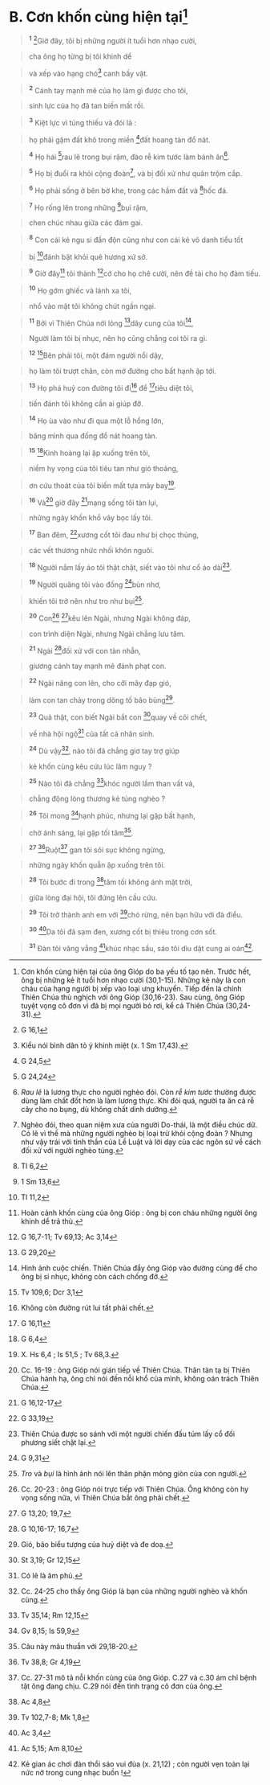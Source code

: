 # B. Cơn khốn cùng hiện tại[^1-1177c7fd-9366-4ec4-9440-492125e727f6]

> <sup><b>1</b></sup> [^1@-1177c7fd-9366-4ec4-9440-492125e727f6]Giờ đây, tôi bị những người ít tuổi hơn nhạo cười,
>


> cha ông họ từng bị tôi khinh dể
>


> và xếp vào hạng chó[^2-1177c7fd-9366-4ec4-9440-492125e727f6] canh bầy vật.
>


> <sup><b>2</b></sup> Cánh tay mạnh mẽ của họ làm gì được cho tôi,
>


> sinh lực của họ đã tan biến mất rồi.
>


> <sup><b>3</b></sup> Kiệt lực vì túng thiếu và đói lả :
>


> họ phải gặm đất khô trong miền [^2@-1177c7fd-9366-4ec4-9440-492125e727f6]đất hoang tàn đổ nát.
>


> <sup><b>4</b></sup> Họ hái [^3@-1177c7fd-9366-4ec4-9440-492125e727f6]rau lê trong bụi rậm, đào rễ kim tước làm bánh ăn[^3-1177c7fd-9366-4ec4-9440-492125e727f6].
>


> <sup><b>5</b></sup> Họ bị đuổi ra khỏi cộng đoàn[^4-1177c7fd-9366-4ec4-9440-492125e727f6], và bị đối xử như quân trộm cắp.
>


> <sup><b>6</b></sup> Họ phải sống ở bên bờ khe, trong các hầm đất và [^4@-1177c7fd-9366-4ec4-9440-492125e727f6]hốc đá.
>


> <sup><b>7</b></sup> Họ rống lên trong những [^5@-1177c7fd-9366-4ec4-9440-492125e727f6]bụi rậm,
>


> chen chúc nhau giữa các đám gai.
>


> <sup><b>8</b></sup> Con cái kẻ ngu si đần độn cũng như con cái kẻ vô danh tiểu tốt
>


> bị [^6@-1177c7fd-9366-4ec4-9440-492125e727f6]đánh bật khỏi quê hương xứ sở.
>


> <sup><b>9</b></sup> Giờ đây[^5-1177c7fd-9366-4ec4-9440-492125e727f6] tôi thành [^7@-1177c7fd-9366-4ec4-9440-492125e727f6]cớ cho họ chê cười, nên đề tài cho họ đàm tiếu.
>


> <sup><b>10</b></sup> Họ gớm ghiếc và lánh xa tôi,
>


> nhổ vào mặt tôi không chút ngần ngại.
>


> <sup><b>11</b></sup> Bởi vì Thiên Chúa nới lỏng [^8@-1177c7fd-9366-4ec4-9440-492125e727f6]dây cung của tôi[^6-1177c7fd-9366-4ec4-9440-492125e727f6],
>


> Người làm tôi bị nhục, nên họ cũng chẳng coi tôi ra gì.
>


> <sup><b>12</b></sup> [^9@-1177c7fd-9366-4ec4-9440-492125e727f6]Bên phải tôi, một đám người nổi dậy,
>


> họ làm tôi trượt chân, còn mở đường cho bất hạnh ập tới.
>


> <sup><b>13</b></sup> Họ phá huỷ con đường tôi đi[^7-1177c7fd-9366-4ec4-9440-492125e727f6] để [^10@-1177c7fd-9366-4ec4-9440-492125e727f6]tiêu diệt tôi,
>


> tiến đánh tôi không cần ai giúp đỡ.
>


> <sup><b>14</b></sup> Họ ùa vào như đi qua một lỗ hổng lớn,
>


> băng mình qua đống đổ nát hoang tàn.
>


> <sup><b>15</b></sup> [^11@-1177c7fd-9366-4ec4-9440-492125e727f6]Kinh hoàng lại ập xuống trên tôi,
>


> niềm hy vọng của tôi tiêu tan như gió thoảng,
>


> ơn cứu thoát của tôi biến mất tựa mây bay[^8-1177c7fd-9366-4ec4-9440-492125e727f6].
>


> <sup><b>16</b></sup> Và[^9-1177c7fd-9366-4ec4-9440-492125e727f6] giờ đây [^12@-1177c7fd-9366-4ec4-9440-492125e727f6]mạng sống tôi tàn lụi,
>


> những ngày khốn khổ vây bọc lấy tôi.
>


> <sup><b>17</b></sup> Ban đêm, [^13@-1177c7fd-9366-4ec4-9440-492125e727f6]xương cốt tôi đau như bị chọc thủng,
>


> các vết thương nhức nhối khôn nguôi.
>


> <sup><b>18</b></sup> Người nắm lấy áo tôi thật chặt, siết vào tôi như cổ áo dài[^10-1177c7fd-9366-4ec4-9440-492125e727f6].
>


> <sup><b>19</b></sup> Người quăng tôi vào đống [^14@-1177c7fd-9366-4ec4-9440-492125e727f6]bùn nhơ,
>


> khiến tôi trở nên như tro như bụi[^11-1177c7fd-9366-4ec4-9440-492125e727f6].
>


> <sup><b>20</b></sup> Con[^12-1177c7fd-9366-4ec4-9440-492125e727f6] [^15@-1177c7fd-9366-4ec4-9440-492125e727f6]kêu lên Ngài, nhưng Ngài không đáp,
>


> con trình diện Ngài, nhưng Ngài chẳng lưu tâm.
>


> <sup><b>21</b></sup> Ngài [^16@-1177c7fd-9366-4ec4-9440-492125e727f6]đối xử với con tàn nhẫn,
>


> giương cánh tay mạnh mẽ đánh phạt con.
>


> <sup><b>22</b></sup> Ngài nâng con lên, cho cỡi mây đạp gió,
>


> làm con tan chảy trong dông tố bão bùng[^13-1177c7fd-9366-4ec4-9440-492125e727f6].
>


> <sup><b>23</b></sup> Quả thật, con biết Ngài bắt con [^17@-1177c7fd-9366-4ec4-9440-492125e727f6]quay về cõi chết,
>


> về nhà hội ngộ[^14-1177c7fd-9366-4ec4-9440-492125e727f6] của tất cả nhân sinh.
>


> <sup><b>24</b></sup> Dù vậy[^15-1177c7fd-9366-4ec4-9440-492125e727f6], nào tôi đã chẳng giơ tay trợ giúp
>


> kẻ khốn cùng kêu cứu lúc lâm nguy ?
>


> <sup><b>25</b></sup> Nào tôi đã chẳng [^18@-1177c7fd-9366-4ec4-9440-492125e727f6]khóc người lầm than vất vả,
>


> chẳng động lòng thương kẻ túng nghèo ?
>


> <sup><b>26</b></sup> Tôi mong [^19@-1177c7fd-9366-4ec4-9440-492125e727f6]hạnh phúc, nhưng lại gặp bất hạnh,
>


> chờ ánh sáng, lại gặp tối tăm[^16-1177c7fd-9366-4ec4-9440-492125e727f6].
>


> <sup><b>27</b></sup> [^20@-1177c7fd-9366-4ec4-9440-492125e727f6]Ruột[^17-1177c7fd-9366-4ec4-9440-492125e727f6] gan tôi sôi sục không ngừng,
>


> những ngày khốn quẫn ập xuống trên tôi.
>


> <sup><b>28</b></sup> Tôi bước đi trong [^21@-1177c7fd-9366-4ec4-9440-492125e727f6]tăm tối không ánh mặt trời,
>


> giữa lòng đại hội, tôi đứng lên cầu cứu.
>


> <sup><b>29</b></sup> Tôi trở thành anh em với [^22@-1177c7fd-9366-4ec4-9440-492125e727f6]chó rừng, nên bạn hữu với đà điểu.
>


> <sup><b>30</b></sup> [^23@-1177c7fd-9366-4ec4-9440-492125e727f6]Da tôi đã sạm đen, xương cốt bị thiêu trong cơn sốt.
>


> <sup><b>31</b></sup> Đàn tôi văng vẳng [^24@-1177c7fd-9366-4ec4-9440-492125e727f6]khúc nhạc sầu, sáo tôi dìu dặt cung ai oán[^18-1177c7fd-9366-4ec4-9440-492125e727f6].
>

[^1-1177c7fd-9366-4ec4-9440-492125e727f6]: Cơn khốn cùng hiện tại của ông Gióp do ba yếu tố tạo nên. Trước hết, ông bị những kẻ ít tuổi hơn nhạo cười (30,1-15). Những kẻ này là con cháu của hạng người bị xếp vào loại ưng khuyển. Tiếp đến là chính Thiên Chúa thù nghịch với ông Gióp (30,16-23). Sau cùng, ông Gióp tuyệt vọng cô đơn vì đã bị mọi người bỏ rơi, kể cả Thiên Chúa (30,24-31).
[^2-1177c7fd-9366-4ec4-9440-492125e727f6]: Kiểu nói bình dân tỏ ý khinh miệt (x. 1 Sm 17,43).
[^3-1177c7fd-9366-4ec4-9440-492125e727f6]: *Rau lê* là lương thực cho người nghèo đói. Còn *rễ kim tước* thường được dùng làm chất đốt hơn là làm lương thực. Khi đói quá, người ta ăn cả rễ cây cho no bụng, dù không chất dinh dưỡng.
[^4-1177c7fd-9366-4ec4-9440-492125e727f6]: Nghèo đói, theo quan niệm xưa của người Do-thái, là một điều chúc dữ. Có lẽ vì thế mà những người nghèo bị loại trừ khỏi cộng đoàn ? Nhưng như vậy trái với tinh thần của Lề Luật và lời dạy của các ngôn sứ về cách đối xử với người nghèo túng.
[^5-1177c7fd-9366-4ec4-9440-492125e727f6]: Hoàn cảnh khốn cùng của ông Gióp : ông bị con cháu những người ông khinh dể trả thù.
[^6-1177c7fd-9366-4ec4-9440-492125e727f6]: Hình ảnh cuộc chiến. Thiên Chúa đẩy ông Gióp vào đường cùng để cho ông bị sỉ nhục, không còn cách chống đỡ.
[^7-1177c7fd-9366-4ec4-9440-492125e727f6]: Không còn đường rút lui tất phải chết.
[^8-1177c7fd-9366-4ec4-9440-492125e727f6]: X. Hs 6,4 ; Is 51,5 ; Tv 68,3.
[^9-1177c7fd-9366-4ec4-9440-492125e727f6]: Cc. 16-19 : ông Gióp nói gián tiếp về Thiên Chúa. Thân tàn tạ bị Thiên Chúa hành hạ, ông chỉ nói đến nỗi khổ của mình, không oán trách Thiên Chúa.
[^10-1177c7fd-9366-4ec4-9440-492125e727f6]: Thiên Chúa được so sánh với một người chiến đấu túm lấy cổ đối phương siết chặt lại.
[^11-1177c7fd-9366-4ec4-9440-492125e727f6]: *Tro* và *bụi* là hình ảnh nói lên thân phận mỏng giòn của con người.
[^12-1177c7fd-9366-4ec4-9440-492125e727f6]: Cc. 20-23 : ông Gióp nói trực tiếp với Thiên Chúa. Ông không còn hy vọng sống nữa, vì Thiên Chúa bắt ông phải chết.
[^13-1177c7fd-9366-4ec4-9440-492125e727f6]: Gió, bão biểu tượng của huỷ diệt và đe doạ.
[^14-1177c7fd-9366-4ec4-9440-492125e727f6]: Có lẽ là âm phủ.
[^15-1177c7fd-9366-4ec4-9440-492125e727f6]: Cc. 24-25 cho thấy ông Gióp là bạn của những người nghèo và khốn cùng.
[^16-1177c7fd-9366-4ec4-9440-492125e727f6]: Câu này mâu thuẫn với 29,18-20.
[^17-1177c7fd-9366-4ec4-9440-492125e727f6]: Cc. 27-31 mô tả nỗi khốn cùng của ông Gióp. C.27 và c.30 ám chỉ bệnh tật ông đang chịu. C.29 nói đến tình trạng cô đơn của ông.
[^18-1177c7fd-9366-4ec4-9440-492125e727f6]: Kẻ gian ác chơi đàn thổi sáo vui đùa (x. 21,12) ; còn người vẹn toàn lại nức nở trong cung nhạc buồn !
[^1@-1177c7fd-9366-4ec4-9440-492125e727f6]: G 16,1
[^2@-1177c7fd-9366-4ec4-9440-492125e727f6]: G 24,5
[^3@-1177c7fd-9366-4ec4-9440-492125e727f6]: G 24,24
[^4@-1177c7fd-9366-4ec4-9440-492125e727f6]: Tl 6,2
[^5@-1177c7fd-9366-4ec4-9440-492125e727f6]: 1 Sm 13,6
[^6@-1177c7fd-9366-4ec4-9440-492125e727f6]: Tl 11,2
[^7@-1177c7fd-9366-4ec4-9440-492125e727f6]: G 16,7-11; Tv 69,13; Ac 3,14
[^8@-1177c7fd-9366-4ec4-9440-492125e727f6]: G 29,20
[^9@-1177c7fd-9366-4ec4-9440-492125e727f6]: Tv 109,6; Dcr 3,1
[^10@-1177c7fd-9366-4ec4-9440-492125e727f6]: G 16,11
[^11@-1177c7fd-9366-4ec4-9440-492125e727f6]: G 6,4
[^12@-1177c7fd-9366-4ec4-9440-492125e727f6]: G 16,12-17
[^13@-1177c7fd-9366-4ec4-9440-492125e727f6]: G 33,19
[^14@-1177c7fd-9366-4ec4-9440-492125e727f6]: G 9,31
[^15@-1177c7fd-9366-4ec4-9440-492125e727f6]: G 13,20; 19,7
[^16@-1177c7fd-9366-4ec4-9440-492125e727f6]: G 10,16-17; 16,7
[^17@-1177c7fd-9366-4ec4-9440-492125e727f6]: St 3,19; Gr 12,15
[^18@-1177c7fd-9366-4ec4-9440-492125e727f6]: Tv 35,14; Rm 12,15
[^19@-1177c7fd-9366-4ec4-9440-492125e727f6]: Gv 8,15; Is 59,9
[^20@-1177c7fd-9366-4ec4-9440-492125e727f6]: Tv 38,8; Gr 4,19
[^21@-1177c7fd-9366-4ec4-9440-492125e727f6]: Ac 4,8
[^22@-1177c7fd-9366-4ec4-9440-492125e727f6]: Tv 102,7-8; Mk 1,8
[^23@-1177c7fd-9366-4ec4-9440-492125e727f6]: Ac 3,4
[^24@-1177c7fd-9366-4ec4-9440-492125e727f6]: Ac 5,15; Am 8,10